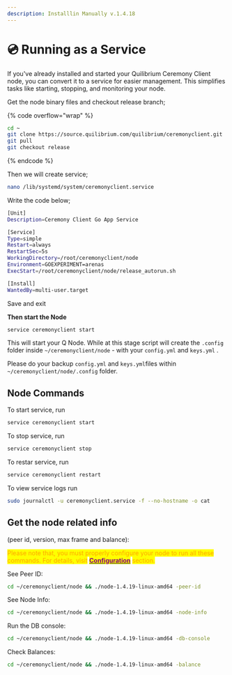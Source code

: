 ```yaml
---
description: Installlin Manually v.1.4.18
---
```


# 💿 Running as a Service

If you've already installed and started your Quilibrium Ceremony Client node, you can convert it to a service for easier management. This simplifies tasks like starting, stopping, and monitoring your node.

Get the node binary files and checkout release branch;

{% code overflow="wrap" %}
```bash
cd ~
git clone https://source.quilibrium.com/quilibrium/ceremonyclient.git
git pull
git checkout release
```
{% endcode %}

Then we will create service;

```bash
nano /lib/systemd/system/ceremonyclient.service
```

Write the code below;

```bash
[Unit]
Description=Ceremony Client Go App Service

[Service]
Type=simple
Restart=always
RestartSec=5s
WorkingDirectory=/root/ceremonyclient/node
Environment=GOEXPERIMENT=arenas
ExecStart=/root/ceremonyclient/node/release_autorun.sh

[Install]
WantedBy=multi-user.target
```

Save and exit

**Then start the Node**

```bash
service ceremonyclient start
```

This will start your Q Node. While at this stage script will create the `.config` folder inside `~/ceremonyclient/node` - with your  `config.yml` and `keys.yml` .

Please do your backup `config.yml` and `keys.yml`files within `~/ceremonyclient/node/.config` folder.

## Node Commands

To start service, run

```bash
service ceremonyclient start
```

To stop service, run

```bash
service ceremonyclient stop
```

To restar service, run

```bash
service ceremonyclient restart
```

To view service logs run

```bash
sudo journalctl -u ceremonyclient.service -f --no-hostname -o cat
```

## Get the node related info&#x20;

(peer id, version, max frame and balance):

<mark style="color:orange;">Please note that, you must properly configure your node to run all these commands. For details, visit</mark> [<mark style="color:purple;">**Configuration**</mark>](../configurations.md) <mark style="color:orange;">section.</mark>

See Peer ID:

```bash
cd ~/ceremonyclient/node && ./node-1.4.19-linux-amd64 -peer-id
```

See Node Info:

```bash
cd ~/ceremonyclient/node && ./node-1.4.19-linux-amd64 -node-info
```

Run the DB console:

```bash
cd ~/ceremonyclient/node && ./node-1.4.19-linux-amd64 -db-console
```

Check Balances:

```bash
cd ~/ceremonyclient/node && ./node-1.4.19-linux-amd64 -balance
```
